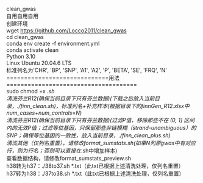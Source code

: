 clean_gwas \
自用自用自用 \
创建环境 \
wget https://github.com/Locco2011/clean_gwas \
cd clean_gwas \
conda env create -f environment.yml \
conda activate clean \
Python 3.10 \
Linux Ubuntu 20.04.6 LTS \
标准列名为'CHR', 'BP', 'SNP', 'A1', 'A2', 'P', 'BETA', 'SE', 'FRQ', 'N' \
=============================用法===================================== \
sudo chmod +x *.sh \
清洗芬兰R12(确保当前目录下只有芬兰数据)(下载之后放入当前目录，./finn_clean.sh)，标准列名+补充样本(根据目录下的finnGen_R12.xlsx中num_cases+num_controls=N) \
清洗芬兰R12(确保当前目录下只有芬兰数据)(过滤P值，移除那些不在 (0, 1] 区间内的无效P值；过滤等位基因，只保留那些非链模糊（strand-unambiguous）的SNP；确保等位基因的一致性，放入当前目录，./finn_clean_plus.sh) \
清洗其他（仅列名重置），请修改format_sumstats.sh(如果N列原gwas中有对应行，则为行名；否则可以直接在*.sh中增加样本) \
查看数据结构，请修改format_sumstats_preview.sh \
h38转为h37：./38to37.sh *.txt（此txt已根据上述清洗处理，仅列名重置） \
h37转为h38：./37to38.sh *.txt（此txt已根据上述清洗处理，仅列名重置）


